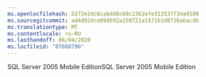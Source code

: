 ```yaml
---
ms.openlocfilehash: 5372e2dc6cabdd8c60c2362efe313337f3da9180
ms.sourcegitcommit: ad4d92dce894592a259721a1571b1d8736abacdb
ms.translationtype: MT
ms.contentlocale: ru-RU
ms.lasthandoff: 08/04/2020
ms.locfileid: "87668790"
---
```

<span data-ttu-id="b5687-101">SQL Server 2005 Mobile Edition</span><span class="sxs-lookup"><span data-stu-id="b5687-101">SQL Server 2005 Mobile Edition</span></span>
